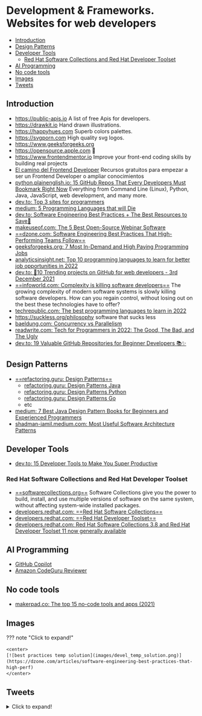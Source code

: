 # Development & Frameworks. Websites for web developers
- [Introduction](#introduction)
- [Design Patterns](#design-patterns)
- [Developer Tools](#developer-tools)
	- [Red Hat Software Collections and Red Hat Developer Toolset](#red-hat-software-collections-and-red-hat-developer-toolset)
- [AI Programming](#ai-programming)
- [No code tools](#no-code-tools)
- [Images](#images)
- [Tweets](#tweets)

## Introduction
- https://public-apis.io  A list of free Apis for developers.
- https://drawkit.io  Hand drawn illustrations.
- https://happyhues.com  Superb colors palettes.
- https://svgporn.com  High quality svg logos.
- https://www.geeksforgeeks.org
- https://opensource.apple.com 🌟
- https://www.frontendmentor.io  Improve your front-end coding skills by building real projects
- [El camino del Frontend Developer](https://github.com/mrcodedev/frontend-developer-resources) Recursos gratuitos para empezar a ser un Frontend Developer o ampliar conocimientos
- [python.plainenglish.io: 15 GitHub Repos That Every Developers Must Bookmark Right Now](https://python.plainenglish.io/15-github-repos-that-every-developers-must-bookmark-right-now-eee01db63977) Everything from Command Line (Linux), Python, Java, JavaScript, web development, and many more.
- [dev.to: Top 3 sites for programmers](https://dev.to/why_and_how/top-3-sites-for-programmers-4bmc)
- [medium: 5 Programming Languages that will Die](https://medium.com/@lidiaaa08/5-programming-languages-that-will-die-1a4e40371a2e)
- [dev.to: Software Engineering Best Practices + The Best Resources to Save🚀](https://dev.to/alexomeyer/software-engineering-best-practices-useful-resources-c75)
- [makeuseof.com: The 5 Best Open-Source Webinar Software](https://www.makeuseof.com/best-open-source-webinar-software/)
- [==dzone.com: Software Engineering Best Practices That High-Performing Teams Follow==](https://dzone.com/articles/software-engineering-best-practices-that-high-perf)
- [geeksforgeeks.org: 7 Most In-Demand and High Paying Programming Jobs](https://www.geeksforgeeks.org/7-most-in-demand-and-high-paying-programming-jobs/)
- [analyticsinsight.net: Top 10 programming languages to learn for better job opportunities in 2022](https://www.analyticsinsight.net/top-10-programming-languages-to-learn-for-better-job-opportunities-in-2022/)
- [dev.to: 🚀10 Trending projects on GitHub for web developers - 3rd December 2021](https://dev.to/iainfreestone/10-trending-projects-on-github-for-web-developers-3rd-december-2021-12f5)
- [==infoworld.com: Complexity is killing software developers==](https://www.infoworld.com/article/3639050/complexity-is-killing-software-developers.html) The growing complexity of modern software systems is slowly killing software developers. How can you regain control, without losing out on the best these technologies have to offer?
- [techrepublic.com: The best programming languages to learn in 2022](https://www.techrepublic.com/article/the-best-programming-languages-to-learn-in-2022/)
- https://suckless.org/philosophy software that sucks less
- [baeldung.com: Concurrency vs Parallelism](https://www.baeldung.com/cs/concurrency-vs-parallelism)
- [readwrite.com: Tech for Programmers in 2022: The Good, The Bad, and The Ugly](https://readwrite.com/tech-for-programmers-in-2022-the-good-the-bad-and-the-ugly/)
- [dev.to: 19 Valuable GitHub Repositories for Beginner Developers 📚✨](https://dev.to/madza/19-valuable-github-repositories-for-beginner-developers-3i18)

## Design Patterns
- [==refactoring.guru: Design Patterns==](https://refactoring.guru/design-patterns/)
	- [refactoring.guru: Design Patterns Java](https://refactoring.guru/design-patterns/java)
	- [refactoring.guru: Design Patterns Python](https://refactoring.guru/design-patterns/python)
	- [refactoring.guru: Design Patterns Go](https://refactoring.guru/design-patterns/go)
	- etc
- [medium: 7 Best Java Design Pattern Books for Beginners and Experienced Programmers](https://medium.com/javarevisited/7-best-books-to-learn-design-patterns-for-java-programmers-5627b93eefdb)
- [shadman-jamil.medium.com: Most Useful Software Architecture Patterns](https://shadman-jamil.medium.com/most-useful-software-architecture-patterns-68e171405292)

## Developer Tools
- [dev.to: 15 Developer Tools to Make You Super Productive](https://dev.to/sourcegraph/15-developer-tools-to-make-you-super-productive-2g0a)

### Red Hat Software Collections and Red Hat Developer Toolset
- [==softwarecollections.org==](https://www.softwarecollections.org) Software Collections give you the power to build, install, and use multiple versions of software on the same system, without affecting system-wide installed packages.
- [developers.redhat.com: ==Red Hat Software Collections==](https://developers.redhat.com/products/softwarecollections/overview)
- [developers.redhat.com: ==Red Hat Developer Toolset==](https://developers.redhat.com/products/developertoolset/overview)
- [developers.redhat.com: Red Hat Software Collections 3.8 and Red Hat Developer Toolset 11 now generally available](https://developers.redhat.com/articles/2021/11/15/red-hat-software-collections-38-and-red-hat-developer-toolset-11-now-generally)

## AI Programming
- [GitHub Copilot](https://copilot.github.com/)
- [Amazon CodeGuru Reviewer](https://aws.amazon.com/codeguru/)

## No code tools
- [makerpad.co: The top 15 no-code tools and apps (2021)](https://www.makerpad.co/blog/the-top-15-no-code-tools-and-apps-2021)

## Images
??? note "Click to expand!"
  
	<center>
	[![best practices temp solution](images/devel_temp_solution.png)](https://dzone.com/articles/software-engineering-best-practices-that-high-perf)
	</center>

## Tweets
<details>
  <summary>Click to expand!</summary>

<center>
<blockquote class="twitter-tweet"><p lang="en" dir="ltr">10 Best Github repositories for all web developers:<br><br>🧵👇🏻</p>&mdash; Sunil Kumar (@sunilc_) <a href="https://twitter.com/sunilc_/status/1401902233478828038?ref_src=twsrc%5Etfw">June 7, 2021</a></blockquote> <script async src="https://platform.twitter.com/widgets.js" charset="utf-8"></script>

<blockquote class="twitter-tweet"><p lang="en" dir="ltr">I&#39;m a senior engineer, and I sometimes take a week or two to fix a bug.<br><br>Sometimes the issue is a fix in only one line of code.<br><br>Software systems are complex.<br><br>If you are a beginner and struggling:<br>It&#39;s fine! Take your time. You&#39;ll fix it. It&#39;s not you.</p>&mdash; Oliver Jumpertz (@oliverjumpertz) <a href="https://twitter.com/oliverjumpertz/status/1413093420126638081?ref_src=twsrc%5Etfw">July 8, 2021</a></blockquote> <script async src="https://platform.twitter.com/widgets.js" charset="utf-8"></script>

<blockquote class="twitter-tweet"><p lang="en" dir="ltr">8 Awesome Generator Sites for Front-End Developers You May Not Know Existed<br><br>Thread 🧵👇</p>&mdash; Csaba Kissi ⚡ (@csaba_kissi) <a href="https://twitter.com/csaba_kissi/status/1418511220521406465?ref_src=twsrc%5Etfw">July 23, 2021</a></blockquote> <script async src="https://platform.twitter.com/widgets.js" charset="utf-8"></script>

<blockquote class="twitter-tweet"><p lang="en" dir="ltr">5 great code snippet websites for every web developer and designer <br><br>🧵👇🏻 <a href="https://t.co/rN41mIftMV">pic.twitter.com/rN41mIftMV</a></p>&mdash; Pratham (@Prathkum) <a href="https://twitter.com/Prathkum/status/1421218481081667586?ref_src=twsrc%5Etfw">July 30, 2021</a></blockquote> <script async src="https://platform.twitter.com/widgets.js" charset="utf-8"></script>

<blockquote class="twitter-tweet"><p lang="en" dir="ltr">What is WEB SCRAPING? 🤷‍♂️<br><br>To answer this question, I created a small web scraper for Amazon items.<br><br>This is a thread that explains step by step how it works 🧵👇<br><br>(find the complete code at the end) <a href="https://t.co/DWdkE8EAYh">pic.twitter.com/DWdkE8EAYh</a></p>&mdash; Marc Backes (@themarcba) <a href="https://twitter.com/themarcba/status/1423549087719243778?ref_src=twsrc%5Etfw">August 6, 2021</a></blockquote> <script async src="https://platform.twitter.com/widgets.js" charset="utf-8"></script>

<blockquote class="twitter-tweet"><p lang="en" dir="ltr">Top 10 Programming Practices to Code Like a Pro😎<br><br>A THREAD 🧵👇</p>&mdash; Ayesha Sahar (@IAyeshaSahar) <a href="https://twitter.com/IAyeshaSahar/status/1451818320081031170?ref_src=twsrc%5Etfw">October 23, 2021</a></blockquote> <script async src="https://platform.twitter.com/widgets.js" charset="utf-8"></script>

<blockquote class="twitter-tweet"><p lang="en" dir="ltr">Just learned about the groupBy feature in <a href="https://twitter.com/hashtag/javascript?src=hash&amp;ref_src=twsrc%5Etfw">#javascript</a>. (currently stage 3)<br><br>This sure looks handy! <a href="https://t.co/msVSNistuN">pic.twitter.com/msVSNistuN</a></p>&mdash; Cory House (@housecor) <a href="https://twitter.com/housecor/status/1475867772378828804?ref_src=twsrc%5Etfw">December 28, 2021</a></blockquote> <script async src="https://platform.twitter.com/widgets.js" charset="utf-8"></script>

<blockquote class="twitter-tweet"><p lang="en" dir="ltr">This <a href="https://twitter.com/hashtag/OpenSource?src=hash&amp;ref_src=twsrc%5Etfw">#OpenSource</a> project needs some contribution <a href="https://t.co/TJZ0KqBSBK">pic.twitter.com/TJZ0KqBSBK</a></p>&mdash; Amelia Warner (@facetimeJS) <a href="https://twitter.com/facetimeJS/status/1493081314915926018?ref_src=twsrc%5Etfw">February 14, 2022</a></blockquote> <script async src="https://platform.twitter.com/widgets.js" charset="utf-8"></script>
</center>
</details>

